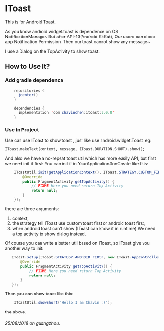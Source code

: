 # IToast

This is for Android Toast.

As you know android.widget.toast is dependence on OS NotificationManager.
But after API-19(Android KitKat), Our users can close app Notification Permission.
Then our toast cannot show any message~

I use a Dialog on the TopActivity to show toast.


How to Use It?
-----------------------------------
### Add gradle dependence

```Java
    repositories {
      jcenter()
    }

    dependencies {
      implementation 'com.chavinchen:itoast:1.0.0'
    }
```

### Use in Project
Use can use IToast to show toast , just like use android.widget.Toast, eg:
    
    IToast.makeText(context, message, IToast.DURATION.SHORT).show();
    
And also we have a no-repeat toast util which has more easily API, but first we need init it first:
You can init it in YourApplication#onCreate like this:

```Java
    IToastUtil.init(getApplicationContext(), IToast.STRATEGY.CUSTOM_FIRST, new IToast.AppController() {
        @Override
        public FragmentActivity getTopActivity() {
            // FIXME Here you need return Top Activity
            return null;
        }
    });
```

there are three arguments: 

1. context, 
2. the strategy tell IToast use custom toast first or android toast first, 
3. when android toast can't show (IToast can know it in runtime) We need a top activity to show dialog instead,

Of course you can write a better util based on IToast, so IToast give you another way to init:

 ```Java
    IToast.setup(IToast.STRATEGY.ANDROID_FIRST, new IToast.AppController() {
        @Override
        public FragmentActivity getTopActivity() {
            // FIXME Here you need return Top Activity
            return null;
        }
    });
```

Then you can show toast like this:

```Java
    IToastUtil.showShort("Hello I am Chavin :)");
```

the above.



###### 25/08/2018 on guangzhou.





